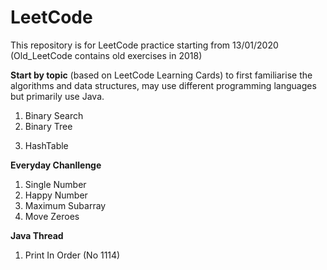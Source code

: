 ﻿# LeetCode 
This repository is for LeetCode practice starting from 13/01/2020
(Old_LeetCode contains old exercises in 2018)

**Start by topic**
 (based on LeetCode Learning Cards) to first familiarise the algorithms and data structures, may use different programming languages but primarily use Java. 
1. Binary Search 
2.  Binary Tree 
<!--
3.  Binary Search Tree 
4.  Decision Tree 
5.  N-ary Tree 
6.  Trie (Prefix Tree)
7.  Stack and Queue 
8.  Recursion I 
9.  Recursion II 
10.  Linked List 
-->
3.  HashTable 
<!--
12.  Array and String 
13.  Machine Learning 
-->
**Everyday Chanllenge** 
1. Single Number
2.  Happy Number
3. Maximum Subarray  
4. Move Zeroes

**Java Thread**
1. Print In Order (No 1114)
